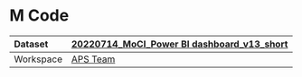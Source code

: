 



# M Code

|Dataset|[20220714_MoCI_Power BI dashboard_v13_short](./../20220714_MoCI_Power-BI-dashboard_v13_short.md)|
| :--- | :--- |
|Workspace|[APS Team](../../Workspaces/APS-Team.md)|
